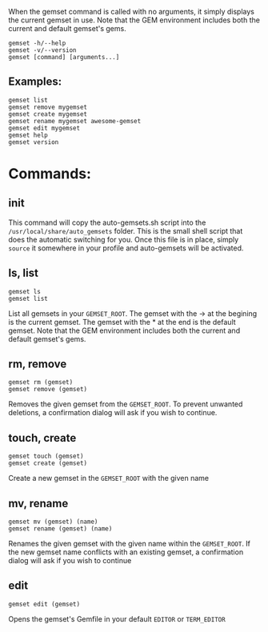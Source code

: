 When the gemset command is called with no arguments,
it simply displays the current gemset in use.
Note that the GEM environment includes both
the current and default gemset's gems.

    gemset -h/--help
    gemset -v/--version
    gemset [command] [arguments...]

Examples:
---------
    gemset list
    gemset remove mygemset
    gemset create mygemset
    gemset rename mygemset awesome-gemset
    gemset edit mygemset
    gemset help
    gemset version

Commands:
========

init
----
This command will copy the auto-gemsets.sh script into the `/usr/local/share/auto_gemsets` folder. This is the small shell script that does the automatic switching for you. Once this file is in place, simply `source` it somewhere in your profile and auto-gemsets will be activated.

ls, list
--------
    gemset ls
    gemset list

List all gemsets in your `GEMSET_ROOT`.
The gemset with the -> at the begining is the current gemset.
The gemset with the * at the end is the default gemset.
Note that the GEM environment includes both the current and default gemset's gems.

rm, remove
----------
    gemset rm (gemset)
    gemset remove (gemset)

Removes the given gemset from the `GEMSET_ROOT`.
To prevent unwanted deletions, a confirmation dialog will ask if you wish to continue.

touch, create
-------------
    gemset touch (gemset)
    gemset create (gemset)

Create a new gemset in the `GEMSET_ROOT` with the given name

mv, rename
----------
    gemset mv (gemset) (name)
    gemset rename (gemset) (name)

Renames the given gemset with the given name within the `GEMSET_ROOT`.
If the new gemset name conflicts with an existing gemset,
a confirmation dialog will ask if you wish to continue

edit
----
    gemset edit (gemset)

Opens the gemset's Gemfile in your default `EDITOR` or `TERM_EDITOR`